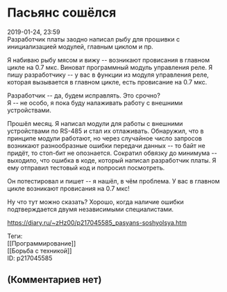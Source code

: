 Пасьянс сошёлся
===============

  
2019-01-24, 23:59  
 Разработчик платы заодно написал рыбу для прошивки с инициализацией модулей, главным циклом и пр.   
   
 Я набиваю рыбу мясом и вижу -- возникают провисания в главном цикле на 0.7 мкс. Виноват программный модуль управления реле. Я пишу разработчику -- у вас в функции из модуля управления реле, которая вызывается в главном цикле, есть провисание на 0.7 мкс.   
   
 Разработчик -- да, будем исправлять. Это срочно?   
 Я -- не особо, я пока буду налаживать работу с внешними устройствами.   
   
 Прошёл месяц. Я написал модули для работы с внешними устройствами по RS-485 и стал их отлаживать. Обнаружил, что в принципе модули работают, но через случайное число запросов возникают разнообразные ошибки передачи данных -- то байт не придёт, то стоп-бит не опознается. Сократил обвязку до минимума -- выходило, что ошибка в коде, который написал разработчик платы. Я ему отправил тестовый код и попросил посмотреть.   
   
 Он потестировал и пишет -- я нашёл, в чём проблема. У вас в главном цикле возникают провисания на 0.7 мкс!   
   
 Ну что тут можно сказать? Хорошо, когда наличие ошибки подтверждается двумя независимыми специалистами.   
  
<https://diary.ru/~zHz00/p217045585_pasyans-soshyolsya.htm>  
  
Теги:  
[[Программирование]]  
[[Борьба с техникой]]  
ID: p217045585  


(Комментариев нет)
------------------